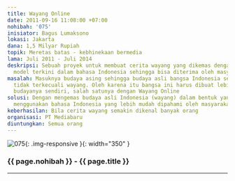 ```yaml
---
title: Wayang Online
date: 2011-09-16 11:08:00 +07:00
nohibah: '075'
inisiator: Bagus Lumaksono
lokasi: Jakarta
dana: 1,5 Milyar Rupiah
topik: Meretas batas - kebhinekaan bermedia
lama: Juli 2011 - Juli 2014
deskripsi: Sebuah proyek untuk membuat cerita wayang yang dikemas dengan audio dan
  model terkini dalam bahasa Indonesia sehingga bisa diterima oleh masyarakat
masalah: Masuknya budaya asing sehingga budaya asli bangsa Indonesia seringkali terlupakan,
  tidak terkecuali wayang. Oleh karena itu bangsa ini harus dibuat lebih mengenal
  budayanya sendiri, salah satunya dengan Wayang Online
solusi: Dengan mengemas budaya asli Indonesia (wayang) dalam bentuk yang menarik dan
  menggunakan bahasa Indonesia yang lebih mudah dipahami oleh masyarakat
keberhasilan: Bila cerita wayang semakin dikenal banyak orang
organisasi: PT Mediabaru
diuntungkan: Semua orang
---
```


![075](/static/img/hibahcmb/075.png){: .img-responsive }{: width="350" }

### {{ page.nohibah }} - {{ page.title }}

---
